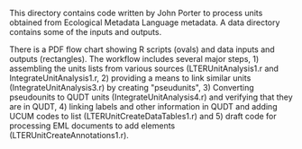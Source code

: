 This directory contains code written by John Porter to process units obtained from Ecological Metadata Language metadata.  A data directory contains some of the inputs and outputs. 

There is a PDF flow chart showing R scripts (ovals) and data inputs and outputs (rectangles).  The workflow includes several major steps, 1) assembling the units lists from various sources (LTERUnitAnalysis1.r and IntegrateUnitAnalysis1.r, 2) providing a means to link similar units (IntegrateUnitAnalysis3.r) by creating "pseudunits", 3) Converting pseudounits to QUDT units (IntegrateUnitAnalysis4.r) and verifying that they are in QUDT, 4) linking labels and other information in QUDT and adding UCUM codes to list (LTERUnitCreateDataTables1.r) and 5) draft code for processing EML documents to add <annotation> elements (LTERUnitCreateAnnotations1.r).
